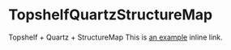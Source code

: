 # TopshelfQuartzStructureMap
Topshelf + Quartz + StructureMap
This is [an example](https://www.hrefs.cn/article/Topshelf.Quartz.StructureMap "Title") inline link.

